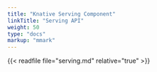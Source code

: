 ```yaml
---
title: "Knative Serving Component"
linkTitle: "Serving API"
weight: 50
type: "docs"
markup: "mmark"
---
```


{{< readfile file="serving.md" relative="true" >}}
